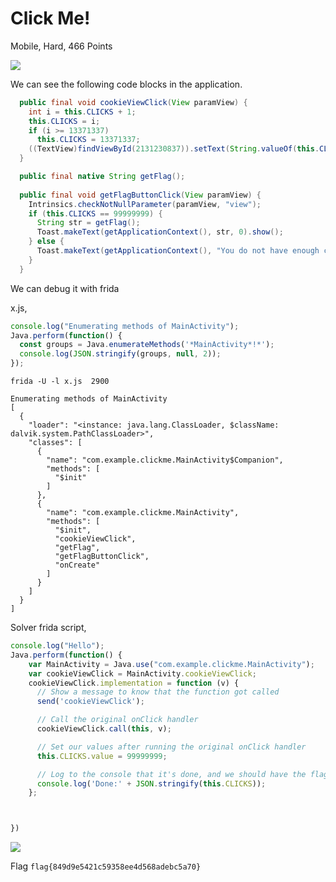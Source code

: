# Click Me!

Mobile, Hard, 466 Points


![](https://i.imgur.com/gPBTzKa.png)

We can see the following code blocks in the application.

```java
  public final void cookieViewClick(View paramView) {
    int i = this.CLICKS + 1;
    this.CLICKS = i;
    if (i >= 13371337)
      this.CLICKS = 13371337; 
    ((TextView)findViewById(2131230837)).setText(String.valueOf(this.CLICKS));
  }
```


```java
  public final native String getFlag();
  
  public final void getFlagButtonClick(View paramView) {
    Intrinsics.checkNotNullParameter(paramView, "view");
    if (this.CLICKS == 99999999) {
      String str = getFlag();
      Toast.makeText(getApplicationContext(), str, 0).show();
    } else {
      Toast.makeText(getApplicationContext(), "You do not have enough cookies to get the flag", 0).show();
    } 
  }
```


We can debug it with frida

x.js,
```js
console.log("Enumerating methods of MainActivity");
Java.perform(function() {
  const groups = Java.enumerateMethods('*MainActivity*!*');
  console.log(JSON.stringify(groups, null, 2));
});
```

`frida -U -l x.js  2900`


```
Enumerating methods of MainActivity
[
  {
    "loader": "<instance: java.lang.ClassLoader, $className: dalvik.system.PathClassLoader>",
    "classes": [
      {
        "name": "com.example.clickme.MainActivity$Companion",
        "methods": [
          "$init"
        ]
      },
      {
        "name": "com.example.clickme.MainActivity",
        "methods": [
          "$init",
          "cookieViewClick",
          "getFlag",
          "getFlagButtonClick",
          "onCreate"
        ]
      }
    ]
  }
]
```



Solver frida script,

```js
console.log("Hello");
Java.perform(function() {
    var MainActivity = Java.use("com.example.clickme.MainActivity");
    var cookieViewClick = MainActivity.cookieViewClick;
    cookieViewClick.implementation = function (v) {
      // Show a message to know that the function got called
      send('cookieViewClick');

      // Call the original onClick handler
      cookieViewClick.call(this, v);

      // Set our values after running the original onClick handler
      this.CLICKS.value = 99999999;

      // Log to the console that it's done, and we should have the flag!
      console.log('Done:' + JSON.stringify(this.CLICKS));
    };



})
```

![](https://i.imgur.com/dyuJp4u.png)



Flag `flag{849d9e5421c59358ee4d568adebc5a70}`
